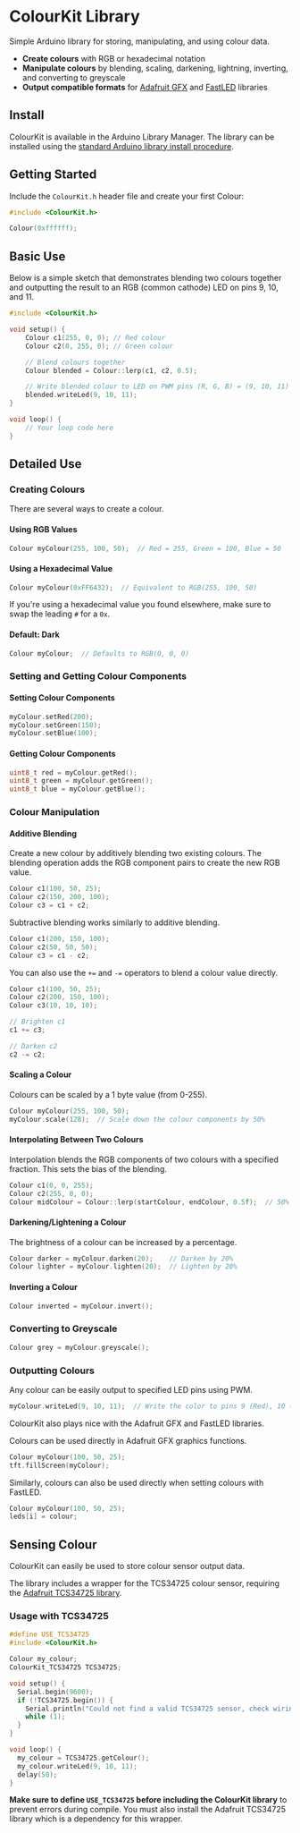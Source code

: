 # ColourKit Library

Simple Arduino library for storing, manipulating, and using colour data.

- **Create colours** with RGB or hexadecimal notation
- **Manipulate colours** by blending, scaling, darkening, lightning, inverting, and converting to greyscale
- **Output compatible formats** for [Adafruit GFX](https://github.com/adafruit/Adafruit-GFX-Library) and [FastLED](https://github.com/FastLED/FastLED) libraries

## Install
ColourKit is available in the Arduino Library Manager. The library can be installed using the [standard Arduino library install procedure](http://arduino.cc/en/Guide/Libraries).

## Getting Started

Include the `ColourKit.h` header file and create your first Colour:

```cpp
#include <ColourKit.h>

Colour(0xffffff);
```

## Basic Use
Below is a simple sketch that demonstrates blending two colours together and outputting the result to an RGB (common cathode) LED on pins 9, 10, and 11.
```cpp
#include <ColourKit.h>

void setup() {
    Colour c1(255, 0, 0); // Red colour
    Colour c2(0, 255, 0); // Green colour

    // Blend colours together
    Colour blended = Colour::lerp(c1, c2, 0.5);

    // Write blended colour to LED on PWM pins (R, G, B) = (9, 10, 11)
    blended.writeLed(9, 10, 11);
}

void loop() {
    // Your loop code here
}
```

## Detailed Use

### Creating Colours

There are several ways to create a colour.

#### Using RGB Values

```cpp
Colour myColour(255, 100, 50);  // Red = 255, Green = 100, Blue = 50
```

#### Using a Hexadecimal Value
```cpp
Colour myColour(0xFF6432);  // Equivalent to RGB(255, 100, 50)
```

If you're using a hexadecimal value you found elsewhere, make sure to swap the leading `#` for a `0x`.

#### Default: Dark
```cpp
Colour myColour;  // Defaults to RGB(0, 0, 0)
```

### Setting and Getting Colour Components

#### Setting Colour Components
```cpp
myColour.setRed(200);
myColour.setGreen(150);
myColour.setBlue(100);
```

#### Getting Colour Components
```cpp
uint8_t red = myColour.getRed();
uint8_t green = myColour.getGreen();
uint8_t blue = myColour.getBlue();
```

### Colour Manipulation

#### Additive Blending

Create a new colour by additively blending two existing colours. The blending operation adds the RGB component pairs to create the new RGB value.
```cpp
Colour c1(100, 50, 25);
Colour c2(150, 200, 100);
Colour c3 = c1 + c2;
```

Subtractive blending works similarly to additive blending.
```cpp
Colour c1(200, 150, 100);
Colour c2(50, 50, 50);
Colour c3 = c1 - c2;
```

You can also use the `+=` and `-=` operators to blend a colour value directly.

```cpp
Colour c1(100, 50, 25);
Colour c2(200, 150, 100);
Colour c3(10, 10, 10);

// Brighten c1
c1 += c3;

// Darken c2
c2 -= c2;
```

#### Scaling a Colour

Colours can be scaled by a 1 byte value (from 0-255).

```cpp
Colour myColour(255, 100, 50);
myColour.scale(128);  // Scale down the colour components by 50%
```

#### Interpolating Between Two Colours

Interpolation blends the RGB components of two colours with a specified fraction. This sets the bias of the blending.

```cpp
Colour c1(0, 0, 255);
Colour c2(255, 0, 0);
Colour midColour = Colour::lerp(startColour, endColour, 0.5f);  // 50% blend
```

#### Darkening/Lightening a Colour

The brightness of a colour can be increased by a percentage.

```cpp
Colour darker = myColour.darken(20);    // Darken by 20%
Colour lighter = myColour.lighten(20);  // Lighten by 20%
```

#### Inverting a Colour

```cpp
Colour inverted = myColour.invert();
```

### Converting to Greyscale

```cpp
Colour grey = myColour.greyscale();
```

### Outputting Colours

Any colour can be easily output to specified LED pins using PWM.

```cpp
myColour.writeLed(9, 10, 11);  // Write the color to pins 9 (Red), 10 (Green), 11 (Blue)
```

ColourKit also plays nice with the Adafruit GFX and FastLED libraries.

Colours can be used directly in Adafruit GFX graphics functions.
```cpp
Colour myColour(100, 50, 25);
tft.fillScreen(myColour);
```

Similarly, colours can also be used directly when setting colours with FastLED.

```cpp
Colour myColour(100, 50, 25);
leds[i] = colour;
```

## Sensing Colour

ColourKit can easily be used to store colour sensor output data.

The library includes a wrapper for the TCS34725 colour sensor, requiring the [Adafruit TCS34725 library](https://github.com/adafruit/Adafruit_TCS34725).

### Usage with TCS34725

```cpp
#define USE_TCS34725
#include <ColourKit.h>

Colour my_colour;
ColourKit_TCS34725 TCS34725;

void setup() {
  Serial.begin(9600);
  if (!TCS34725.begin()) {
    Serial.println("Could not find a valid TCS34725 sensor, check wiring!");
    while (1);
  }
}

void loop() {
  my_colour = TCS34725.getColour();
  my_colour.writeLed(9, 10, 11);
  delay(50);
}
```

**Make sure to define `USE_TCS34725` before including the ColourKit library** to prevent errors during compile. You must also install the Adafruit TCS34725 library which is a dependency for this wrapper.